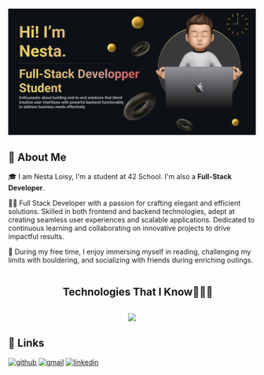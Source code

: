 <p align="center">
  <img src="https://github.com/nestaweb/nestaweb/blob/696184e0e7e8673960a5c9ad29227d1b1a1ae574/banner.png" width="1200"/>
</p>

## 🚀 About Me

🎓 I am Nesta Loisy, I'm a student at 42 School. I'm also a **Full-Stack Developer**.

👨‍💻 Full Stack Developer with a passion for crafting elegant and efficient solutions. Skilled in both frontend and backend technologies, adept at creating seamless user experiences and scalable applications. Dedicated to continuous learning and collaborating on innovative projects to drive impactful results.

🎸 During my free time, I enjoy immersing myself in reading, challenging my limits with bouldering, and socializing with friends during enriching outings.
<div id="user-content-toc">
  <ul align="center">
    <summary><h2 style="display: inline-block">Technologies That I Know👨🏻‍💻</h2></summary>
  </ul>
<p align="center">
  <a href="https://skillicons.dev">
    <img src="https://skillicons.dev/icons?i=git,py,c,cpp,npm,css,sass,bootstrap,tailwind,materialui,php,html,js,ts,react,vue,nextjs,vite,docker,firebase,aws,express,nodejs,prisma,mongodb,mysql,sqlite,figma,linux,md,github,gitlab,postman,vscode,webstorm,phpstorm&perline=14" />
  </a>
</p>

## 🔗 Links

[![github](https://img.shields.io/badge/GitHub-000000?style=for-the-badge&logo=GitHub&logoColor=white)](https://github.com/nestaweb)
[![gmail](https://img.shields.io/badge/Gmail-D14836?style=for-the-badge&logo=Gmail&logoColor=white)](mailto:nesta.web.dev@gmail.com)
[![linkedin](https://img.shields.io/badge/LinkedIn-0077B5?style=for-the-badge&logo=linkedin&logoColor=white)](https://www.linkedin.com/in/nesta-loisy/)
